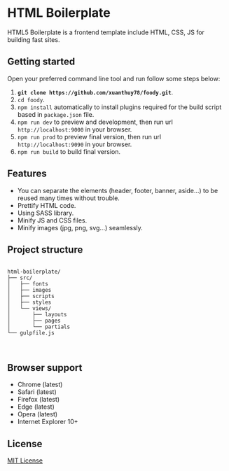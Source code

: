# HTML Boilerplate

HTML5 Boilerplate is a frontend template include HTML, CSS, JS for building fast sites.

## Getting started

Open your preferred command line tool and run follow some steps below:

1. __`git clone https://github.com/xuanthuy78/foody.git`__.
2. `cd foody`.
3. `npm install` automatically to install plugins required for the build script based in `package.json` file.
4. `npm run dev` to preview and development, then run url `http://localhost:9000` in your browser.
5. `npm run prod` to preview final version, then run url `http://localhost:9090` in your browser.
6. `npm run build` to build final version.

## Features
* You can separate the elements (header, footer, banner, aside...) to be reused many times without trouble.
* Prettify HTML code.
* Using SASS library.
* Minify JS and CSS files.
* Minify images (jpg, png, svg...) seamlessly.

## Project structure
<pre>
<code>
html-boilerplate/
├── src/
│   ├── fonts
│   ├── images
│   ├── scripts
│   ├── styles
│   └── views/
│       ├── layouts
│       ├── pages
│       └── partials
└── gulpfile.js

</code>
</pre>

## Browser support
* Chrome (latest)
* Safari (latest)
* Firefox (latest)
* Edge (latest)
* Opera (latest)
* Internet Explorer 10+

## License

[MIT License](html-boilerplate/LICENSE)
